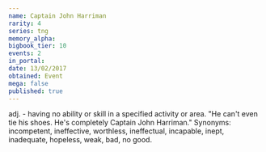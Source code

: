 ```yaml
---
name: Captain John Harriman
rarity: 4
series: tng
memory_alpha:
bigbook_tier: 10
events: 2
in_portal:
date: 13/02/2017
obtained: Event
mega: false
published: true
---
```


adj. - having no ability or skill in a specified activity or area. "He can't even tie his shoes. He's completely Captain John Harriman." Synonyms: incompetent, ineffective, worthless, ineffectual, incapable, inept, inadequate, hopeless, weak, bad, no good.
